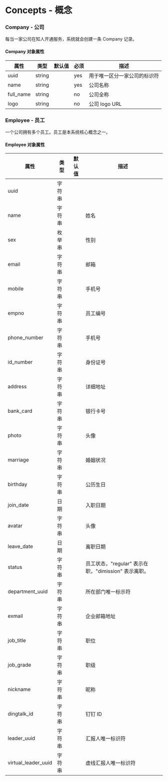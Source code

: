 # Concepts - 概念

### Company - 公司

每当一家公司在知人开通服务，系统就会创建一条 Company 记录。

#### Company 对象属性

属性      | 类型   | 默认值 | 必须 | 描述
----------|--------|--------|------|------------------------------|
uuid      | string |        | yes  | 用于唯一区分一家公司的标识符
name      | string |        | yes  | 公司名称
full_name | string |        | no   | 公司全称
logo      | string |        | no   | 公司 logo URL

### Employee - 员工

一个公司拥有多个员工。员工是本系统核心概念之一。

#### Employee 对象属性

属性      | 类型   | 默认值 | 描述
----------|--------|--------|------|
uuid      | 字符串 |        |
name      | 字符串 |        | 姓名
sex       | 枚举串 |        | 性别
email     | 字符串 |        | 邮箱
mobile    | 字符串 |        | 手机号
empno     | 字符串 |        | 员工编号
phone_number | 字符串|      | 手机号
id_number | 字符串 |        | 身份证号
address   | 字符串 |        | 详细地址
bank_card | 字符串 |        | 银行卡号
photo     | 字符串 |        | 头像
marriage  | 字符串 |        | 婚姻状况
birthday  | 字符串 |        | 公历生日
join_date | 日期   |        | 入职日期
avatar    | 字符串 |        | 头像
leave_date | 日期  |        | 离职日期
status     | 字符串 |       | 员工状态，"regular" 表示在职，"dimission" 表示离职。
department_uuid | 字符串 |       | 所在部门唯一标示符
exmail | 字符串 |       | 企业邮箱地址
job_title |字符串| |职位|
job_grade |字符串| |职级|
nickname |字符串| |昵称|
dingtalk_id |字符串| |钉钉 ID|
leader_uuid |字符串| |汇报人唯一标识符|
virtual_leader_uuid |字符串| |虚线汇报人唯一标识符|
